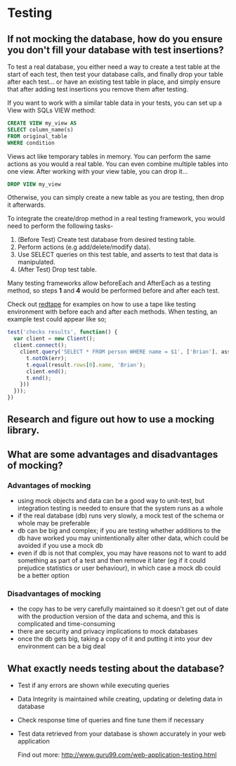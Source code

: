 # Testing

## If not mocking the database, how do you ensure you don't fill your database with test insertions?

To test a real database, you either need a way to create a test table at the start of each test, then test your database calls, and finally drop your table after each test... or have an existing test table in place, and simply ensure that after adding test insertions you remove them after testing.

If you want to work with a similar table data in your tests, you can set up a View with SQLs VIEW method:
```sql
CREATE VIEW my_view AS
SELECT column_name(s)
FROM original_table
WHERE condition
```
Views act like temporary tables in memory. You can perform the same actions as you would a real table. You can even combine multiple tables into one view. After working with your view table, you can drop it...
```sql
DROP VIEW my_view
```

Otherwise, you can simply create a new table as you are testing, then drop it afterwards.

To integrate the create/drop method in a real testing framework, you would need to perform the following tasks-
1. (Before Test) Create test database from desired testing table.
2. Perform actions (e.g add/delete/modify data).
3. Use SELECT queries on this test table, and asserts to test that data is manipulated.
4. (After Test) Drop test table.

Many testing frameworks allow beforeEach and AfterEach as a testing method, so steps **1** and **4** would be performed before and after each test.

Check out [redtape](https://github.com/eugeneware/redtape) for examples on how to use a tape like testing environment with before each and after each methods. When testing, an example test could appear like so;
```javascript
test('checks results', function() {
  var client = new Client();
  client.connect();
    client.query('SELECT * FROM person WHERE name = $1', ['Brian'], assert.calls(function(err, result) {
      t.notOk(err);
      t.equal(result.rows[0].name, 'Brian');
      client.end();
      t.end();
    }))
  }));
})
```

## Research and figure out how to use a mocking library.
## What are some advantages and disadvantages of mocking?
### Advantages of mocking
- using mock objects and data can be a good way to unit-test, but integration testing is needed to ensure that the system runs as a whole
- if the real database (db) runs very slowly, a mock test of the schema or whole may be preferable
- db can be big and complex; if you are testing whether additions to the db have worked you may unintentionally alter other data, which could be avoided if you use a mock db
- even if db is not that complex, you may have reasons not to want to add something as part of a test and then remove it later (eg if it could prejudice statistics or user behaviour), in which case a mock db could be a better option

### Disadvantages of mocking
- the copy has to be very carefully maintained so it doesn't get out of date with the production version of the data and schema, and this is complicated and time-consuming
- there are security and privacy implications to mock databases
- once the db gets big, taking a copy of it and putting it into your dev environment can be a big deal

## What exactly needs testing about the database?
- Test if any errors are shown while executing queries
- Data Integrity is maintained while creating, updating or deleting data in database
- Check response time of queries and fine tune them if necessary
- Test data retrieved from your database is shown accurately in your web application

  Find out more: http://www.guru99.com/web-application-testing.html
